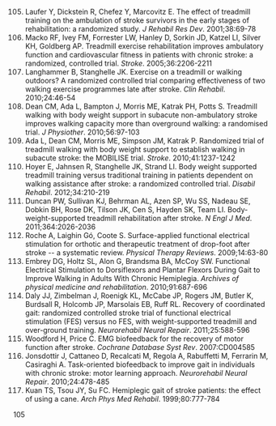 105) Laufer Y, Dickstein R, Chefez Y, Marcovitz E. The effect of treadmill training on the ambulation of stroke survivors in the early stages of rehabilitation: a randomized study. *J Rehabil Res Dev*. 2001;38:69-78
106) Macko RF, Ivey FM, Forrester LW, Hanley D, Sorkin JD, Katzel LI, Silver KH, Goldberg AP. Treadmill exercise rehabilitation improves ambulatory function and cardiovascular fitness in patients with chronic stroke: a randomized, controlled trial. *Stroke*. 2005;36:2206-2211
107) Langhammer B, Stanghelle JK. Exercise on a treadmill or walking outdoors? A randomized controlled trial comparing effectiveness of two walking exercise programmes late after stroke. *Clin Rehabil*. 2010;24:46-54
108) Dean CM, Ada L, Bampton J, Morris ME, Katrak PH, Potts S. Treadmill walking with body weight support in subacute non-ambulatory stroke improves walking capacity more than overground walking: a randomised trial. *J Physiother*. 2010;56:97-103
109) Ada L, Dean CM, Morris ME, Simpson JM, Katrak P. Randomized trial of treadmill walking with body weight support to establish walking in subacute stroke: the MOBILISE trial. *Stroke*. 2010;41:1237-1242
110) Hoyer E, Jahnsen R, Stanghelle JK, Strand LI. Body weight supported treadmill training versus traditional training in patients dependent on walking assistance after stroke: a randomized controlled trial. *Disabil Rehabil*. 2012;34:210-219
111) Duncan PW, Sullivan KJ, Behrman AL, Azen SP, Wu SS, Nadeau SE, Dobkin BH, Rose DK, Tilson JK, Cen S, Hayden SK, Team LI. Body-weight-supported treadmill rehabilitation after stroke. *N Engl J Med*. 2011;364:2026-2036
112) Roche A, Laighin Gó, Coote S. Surface-applied functional electrical stimulation for orthotic and therapeutic treatment of drop-foot after stroke -- a systematic review. *Physical Therapy Reviews*. 2009;14:63-80
113) Embrey DG, Holtz SL, Alon G, Brandsma BA, McCoy SW. Functional Electrical Stimulation to Dorsiflexors and Plantar Flexors During Gait to Improve Walking in Adults With Chronic Hemiplegia. *Archives of physical medicine and rehabilitation*. 2010;91:687-696
114) Daly JJ, Zimbelman J, Roenigk KL, McCabe JP, Rogers JM, Butler K, Burdsall R, Holcomb JP, Marsolais EB, Ruff RL. Recovery of coordinated gait: randomized controlled stroke trial of functional electrical stimulation (FES) versus no FES, with weight-supported treadmill and over-ground training. *Neurorehabil Neural Repair*. 2011;25:588-596
115) Woodford H, Price C. EMG biofeedback for the recovery of motor function after stroke. *Cochrane Database Syst Rev*. 2007:CD004585
116) Jonsdottir J, Cattaneo D, Recalcati M, Regola A, Rabuffetti M, Ferrarin M, Casiraghi A. Task-oriented biofeedback to improve gait in individuals with chronic stroke: motor learning approach. *Neurorehabil Neural Repair*. 2010;24:478-485
117) Kuan TS, Tsou JY, Su FC. Hemiplegic gait of stroke patients: the effect of using a cane. *Arch Phys Med Rehabil*. 1999;80:777-784

<PAGE>105